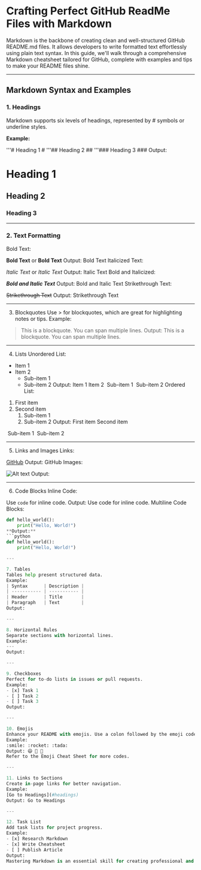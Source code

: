 # Crafting Perfect GitHub ReadMe Files with Markdown


Markdown is the backbone of creating clean and well-structured GitHub README.md files. It allows developers to write formatted text effortlessly using plain text syntax. In this guide, we'll walk through a comprehensive Markdown cheatsheet tailored for GitHub, complete with examples and tips to make your README files shine.

---

## Markdown Syntax and Examples

### 1. Headings

Markdown supports six levels of headings, represented by # symbols or underline styles.

**Example:**

'''# Heading 1 #
'''## Heading 2 ##
'''### Heading 3 ###
Output:
# Heading 1 #
## Heading 2 ##
### Heading 3 ###

---

### 2. Text Formatting
Bold Text:

**Bold Text** or __Bold Text__
Output: Bold Text
Italicized Text:

*Italic Text* or _Italic Text_
Output: Italic Text
Bold and Italicized:

***Bold and Italic Text***
Output: Bold and Italic Text
Strikethrough Text:

~~Strikethrough Text~~
Output: Strikethrough Text

---

3. Blockquotes
Use > for blockquotes, which are great for highlighting notes or tips.
Example:
> This is a blockquote.
> You can span multiple lines.
Output:
This is a blockquote.
You can span multiple lines.

---

4. Lists
Unordered List:

- Item 1
- Item 2
  - Sub-item 1
  - Sub-item 2
Output:
Item 1
Item 2
 Sub-item 1
 Sub-item 2
Ordered List:

1. First item
2. Second item
   1. Sub-item 1
   2. Sub-item 2
Output:
First item
Second item

 Sub-item 1
 Sub-item 2

---

5. Links and Images
Links:

[GitHub](https://github.com)
Output: GitHub
Images:

![Alt text](https://github.com/favicon.ico)
Output:

---

6. Code Blocks
Inline Code:

Use `code` for inline code.
Output: Use code for inline code.
Multiline Code Blocks:

```python
def hello_world():
    print("Hello, World!")
**Output:**
```python
def hello_world():
    print("Hello, World!")

---

7. Tables
Tables help present structured data.
Example:
| Syntax      | Description |
| ----------- | ----------- |
| Header      | Title       |
| Paragraph   | Text        |
Output:

---

8. Horizontal Rules
Separate sections with horizontal lines.
Example:
---
Output:

---

9. Checkboxes
Perfect for to-do lists in issues or pull requests.
Example:
- [x] Task 1
- [ ] Task 2
- [ ] Task 3
Output:

---

10. Emojis
Enhance your README with emojis. Use a colon followed by the emoji code.
Example:
:smile: :rocket: :tada:
Output: 😄 🚀 🎉
Refer to the Emoji Cheat Sheet for more codes.

---

11. Links to Sections
Create in-page links for better navigation.
Example:
[Go to Headings](#headings)
Output: Go to Headings

---

12. Task List
Add task lists for project progress.
Example:
- [x] Research Markdown
- [x] Write Cheatsheet
- [ ] Publish Article
Output:
Mastering Markdown is an essential skill for creating professional and readable GitHub README.md files. By incorporating headings, lists, links, tables, and other elements effectively, you can create compelling documentation that's both functional and visually appealing. Let this cheatsheet be your quick reference for all things Markdown!

